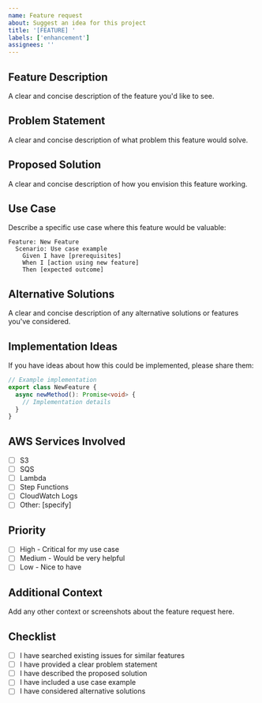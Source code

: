 ```yaml
---
name: Feature request
about: Suggest an idea for this project
title: '[FEATURE] '
labels: ['enhancement']
assignees: ''
---
```


## Feature Description

A clear and concise description of the feature you'd like to see.

## Problem Statement

A clear and concise description of what problem this feature would solve.

## Proposed Solution

A clear and concise description of how you envision this feature working.

## Use Case

Describe a specific use case where this feature would be valuable:

```gherkin
Feature: New Feature
  Scenario: Use case example
    Given I have [prerequisites]
    When I [action using new feature]
    Then [expected outcome]
```

## Alternative Solutions

A clear and concise description of any alternative solutions or features you've considered.

## Implementation Ideas

If you have ideas about how this could be implemented, please share them:

```typescript
// Example implementation
export class NewFeature {
  async newMethod(): Promise<void> {
    // Implementation details
  }
}
```

## AWS Services Involved

- [ ] S3
- [ ] SQS
- [ ] Lambda
- [ ] Step Functions
- [ ] CloudWatch Logs
- [ ] Other: [specify]

## Priority

- [ ] High - Critical for my use case
- [ ] Medium - Would be very helpful
- [ ] Low - Nice to have

## Additional Context

Add any other context or screenshots about the feature request here.

## Checklist

- [ ] I have searched existing issues for similar features
- [ ] I have provided a clear problem statement
- [ ] I have described the proposed solution
- [ ] I have included a use case example
- [ ] I have considered alternative solutions 